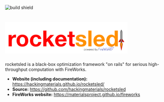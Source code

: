 
![build shield](https://circleci.com/gh/hackingmaterials/rocketsled/tree/master.svg?style=shield&circle-token=83bfd1d89c4c599435dc358fc7c54243af40b503)
# <img alt="rocketsled" src="docs_rst/_static/rsfw.png" width="400">

rocketsled is a black-box optimization framework "on rails" for serious high-throughput computation with FireWorks.

- **Website (including documentation):** https://hackingmaterials.github.io/rocketsled/
- **Source:** https://github.com/hackingmaterials/rocketsled
- **FireWorks website:** https://materialsproject.github.io/fireworks
